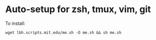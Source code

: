 # Auto-setup for zsh, tmux, vim, git

To install:

`wget lbh.scripts.mit.edu/me.sh -O me.sh && sh me.sh`
